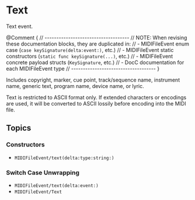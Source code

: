 # Text

Text event.

@Comment {
    // ------------------------------------
    // NOTE: When revising these documentation blocks, they are duplicated in:
    //   - MIDIFileEvent enum case (`case keySignature(delta:event:)`, etc.)
    //   - MIDIFileEvent static constructors (`static func keySignature(...)`, etc.)
    //   - MIDIFileEvent concrete payload structs (`KeySignature`, etc.)
    //   - DocC documentation for each MIDIFileEvent type
    // ------------------------------------
}

Includes copyright, marker, cue point, track/sequence name, instrument name, generic text, program name, device name, or lyric.

Text is restricted to ASCII format only. If extended characters or encodings are used, it will be converted to ASCII lossily before encoding into the MIDI file.

## Topics

### Constructors

- ``MIDIFileEvent/text(delta:type:string:)``

### Switch Case Unwrapping

- ``MIDIFileEvent/text(delta:event:)``
- ``MIDIFileEvent/Text``
